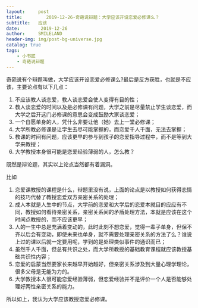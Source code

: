 ```yaml
---
layout:     post
title:         2019-12-26-奇葩说辩题：大学应该开设恋爱必修课么？
subtitle:   应该
date:        2019-12-26
author:     SMILELAND
header-img: img/post-bg-universe.jpg
catalog: true
tags:
    - 小书匠
    - 奇葩说辩题
---
```


奇葩说有个辩题叫做，大学应该开设恋爱必修课么?最后是反方获胜，也就是不应该，主要论点有以下几点：

1. 不应该教人谈恋爱，教人谈恋爱会使人变得有目的性；
2. 教人谈恋爱的时间以及是必修课有问题，大学之前是尽量禁止学生谈恋爱，而大学之后开这门必修课的意思会变成鼓励大家谈恋爱；
3. 一个自愿单身的人，凭什么非要让他（她）去上一堂必修课；
4. 大学所教必修课是让学生去尽可能掌握的，而恋爱千人千面，无法去掌握；
5. 教课的时间有问题，应该更早的参与到孩子的恋爱指导过程中，而不是等到大学来教授；
6. 大学教授本身很可能是恋爱经验薄弱的人，怎么教？

既然是辩论题，其实以上论点当然都有着漏洞。

比如

1. 恋爱课教授的课程是什么，辩题里没有说，上面的论点是以教授如何获得恋情的技巧代替了教授恋爱双方亲密关系的处理；
2. 成人本就是人生中的节点，大学前的恋爱和大学后的恋爱本就目的应应有不同，教授如何看待亲密关系，亲密关系间的矛盾处理方法，本就是应该在这个时间点教授的，而不应该更早；
3. 人的一生中总是充满着变动的，此时此刻不想恋爱，觉得一辈子单身，但保不齐以后会有变动，即使未来也单身，就不需要处理亲密关系的方法了么？谁说上过的课以后就一定要用呢，学到的是处理类似事件的通识而已；
4. 虽然千人千面，但总有共识之处，而大学所教授的基础教育课程就应该教授基础共识性内容；
5. 恋爱的启蒙当然要家长来越早开始越好，但亲密关系涉及到大量心理学理论，很多父母是无能为力的。
6. 大学教授本人很可能恋爱经验薄弱，但恋爱经验并不是评价一个人是否能够处理好两性亲密关系的能力。

所以如上，我认为大学应该教授恋爱必修课。